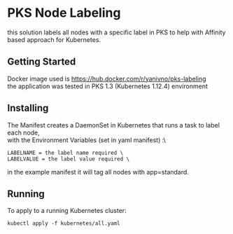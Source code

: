 # PKS Node Labeling
this solution labels all nodes with a specific label in PKS to help with Affinity based approach for Kubernetes.

## Getting Started
Docker image used is https://hub.docker.com/r/yanivno/pks-labeling \
the application was tested in PKS 1.3 (Kubernetes 1.12.4) environment

## Installing
The Manifest creates a DaemonSet in Kubernetes that runs a task to label each node,\
with the Environment Variables (set in yaml manifest) :\
```
LABELNAME = the label name required \
LABELVALUE = the label value required \
```
in the example manifest it will tag all nodes with app=standard.

## Running
To apply to a running Kubernetes cluster:
```
kubectl apply -f kubernetes/all.yaml
```
